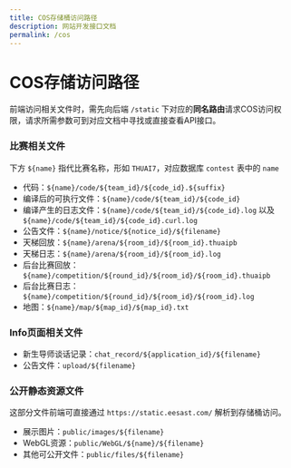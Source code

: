 ```yaml
---
title: COS存储桶访问路径
description: 网站开发接口文档
permalink: /cos
---
```


# COS存储访问路径

前端访问相关文件时，需先向后端 `/static` 下对应的**同名路由**请求COS访问权限，请求所需参数可到对应文档中寻找或直接查看API接口。

### 比赛相关文件

下方 `${name}` 指代比赛名称，形如 `THUAI7`，对应数据库 `contest` 表中的 `name`

- 代码：`${name}/code/${team_id}/${code_id}.${suffix}`
- 编译后的可执行文件：`${name}/code/${team_id}/${code_id}`
- 编译产生的日志文件：`${name}/code/${team_id}/${code_id}.log` 以及 `${name}/code/${team_id}/${code_id}.curl.log`
- 公告文件：`${name}/notice/${notice_id}/${filename}`
- 天梯回放：`${name}/arena/${room_id}/${room_id}.thuaipb`
- 天梯日志：`${name}/arena/${room_id}/${room_id}.log`
- 后台比赛回放：`${name}/competition/${round_id}/${room_id}/${room_id}.thuaipb`
- 后台比赛日志：`${name}/competition/${round_id}/${room_id}/${room_id}.log`
- 地图：`${name}/map/${map_id}/${map_id}.txt`

### Info页面相关文件

- 新生导师谈话记录：`chat_record/${application_id}/${filename}`
- 公告文件：`upload/${filename}`

### 公开静态资源文件

这部分文件前端可直接通过 `https://static.eesast.com/` 解析到存储桶访问。

- 展示图片：`public/images/${filename}`
- WebGL资源：`public/WebGL/${name}/${filename}`
- 其他可公开文件：`public/files/${filename}`
